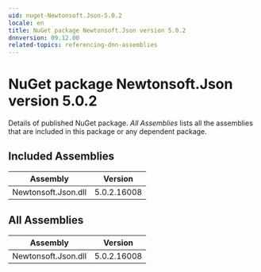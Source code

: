 ```yaml
---
uid: nuget-Newtonsoft.Json-5.0.2
locale: en
title: NuGet package Newtonsoft.Json version 5.0.2
dnnversion: 09.12.00
related-topics: referencing-dnn-assemblies
---
```


# NuGet package Newtonsoft.Json version 5.0.2
Details of published NuGet package.
*All Assemblies* lists all the assemblies that are included in this package or any dependent package.

## Included Assemblies

|Assembly|Version|
|---|---|
|Newtonsoft.Json.dll|5.0.2.16008|

## All Assemblies

|Assembly|Version|
|---|---|
|Newtonsoft.Json.dll|5.0.2.16008|

